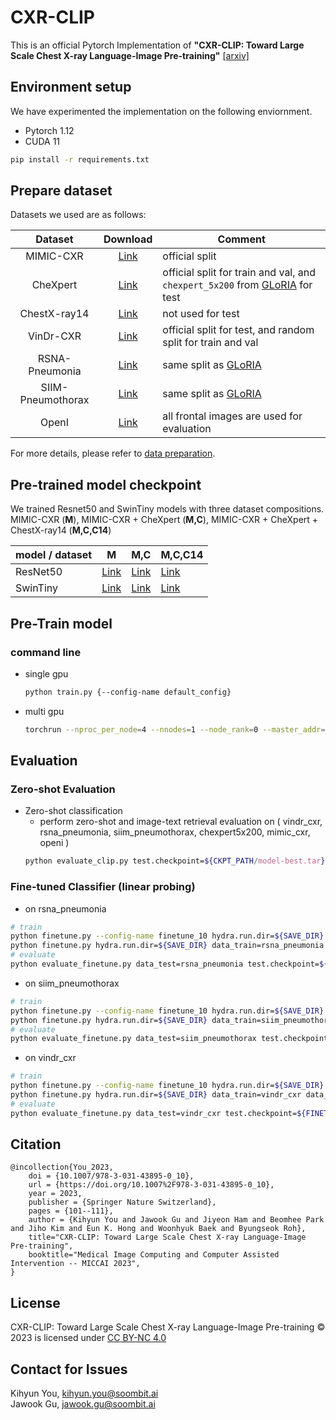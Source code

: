 # CXR-CLIP
This is an official Pytorch Implementation of **"CXR-CLIP: Toward Large Scale Chest X-ray Language-Image Pre-training"** [[arxiv]](https://arxiv.org/abs/2310.13292)

## Environment setup
We have experimented the implementation on the following enviornment.
- Pytorch 1.12
- CUDA 11
```bash
pip install -r requirements.txt
```

## Prepare dataset
Datasets we used are as follows:

|           Dataset |                                                                            Download |              Comment |
|:-----------------:|:-----------------------------------------------------------------------------------:|----------------------|
| MIMIC-CXR         | [Link](https://physionet.org/content/mimic-cxr-jpg/2.0.0/)                          | official split       |
| CheXpert          | [Link](https://stanfordmlgroup.github.io/competitions/chexpert/)                    | official split for train and val, and `chexpert_5x200` from [GLoRIA](https://stanfordmedicine.app.box.com/s/j5h7q99f3pfi7enc0dom73m4nsm6yzvh) for test |
| ChestX-ray14      | [Link](https://nihcc.app.box.com/v/ChestXray-NIHCC)                                 | not used for test    |
| VinDr-CXR         | [Link](https://physionet.org/content/vindr-cxr/1.0.0/)                              | official split for test, and random split for train and val |
| RSNA-Pneumonia    | [Link](https://www.kaggle.com/competitions/rsna-pneumonia-detection-challenge/data) | same split as [GLoRIA](https://github.com/marshuang80/gloria/blob/416466af1036294301a872e4da169fefc137a192/gloria/datasets/preprocess_datasets.py#L49-L50) |
| SIIM-Pneumothorax | [Link](https://www.kaggle.com/competitions/siim-acr-pneumothorax-segmentation/data) | same split as [GLoRIA](https://github.com/marshuang80/gloria/blob/416466af1036294301a872e4da169fefc137a192/gloria/datasets/preprocess_datasets.py#L90-L91) |
| OpenI | [Link](https://openi.nlm.nih.gov/faq#collection) | all frontal images are used for evaluation |

For more details, please refer to [data preparation](datasets/README.md).

## Pre-trained model checkpoint
We trained Resnet50 and SwinTiny models with three dataset compositions.  
MIMIC-CXR (**M**), MIMIC-CXR + CheXpert (**M,C**), MIMIC-CXR + CheXpert + ChestX-ray14 (**M,C,C14**)

| model / dataset |  M  | M,C | M,C,C14 | 
|---------------|--------------------|------------------------|-|
| ResNet50      |  [Link](https://twg.kakaocdn.net/brainrepo/models/cxr-clip/f982386ef38aa3ecd6ce1f8f928e8aa8/r50_m.tar)   |   [Link](https://twg.kakaocdn.net/brainrepo/models/cxr-clip/f7ebbe4ad815868905d0820dbbde3662/r50_mc.tar)  | [Link](https://twg.kakaocdn.net/brainrepo/models/cxr-clip/de4b5e4ae2047c1fb7960ddcd8d861cb/r50_mcc.tar) |
| SwinTiny      |  [Link](https://twg.kakaocdn.net/brainrepo/models/cxr-clip/a21ef120894e072ae77434daf6b98b72/swint_m.tar)   |   [Link](https://twg.kakaocdn.net/brainrepo/models/cxr-clip/97cbbdfb347d22ea44e95a70c7b0520a/swint_mc.tar)   | [Link](https://twg.kakaocdn.net/brainrepo/models/cxr-clip/a25ce760064591c899f67c97ed7790de/swint_mcc.tar) |

## Pre-Train model
### command line
* single gpu
    ```bash
    python train.py {--config-name default_config}
    ```
* multi gpu
    ```bash
    torchrun --nproc_per_node=4 --nnodes=1 --node_rank=0 --master_addr=127.0.0.1 --master_port=45678 train.py {--config-name default_config}
    ```

## Evaluation
### Zero-shot Evaluation
* Zero-shot classification
  * perform zero-shot and image-text retrieval evaluation
    on ( vindr_cxr, rsna_pneumonia, siim_pneumothorax, chexpert5x200, mimic_cxr, openi )
  ```bash
  python evaluate_clip.py test.checkpoint=${CKPT_PATH/model-best.tar}
  ```

### Fine-tuned Classifier (linear probing)
* on rsna_pneumonia
```bash
# train
python finetune.py --config-name finetune_10 hydra.run.dir=${SAVE_DIR} data_train=rsna_pneumonia data_valid=rsna_pneumonia model.load_backbone_weights=${CKPT_PATH/model-best.tar} # 10%
python finetune.py hydra.run.dir=${SAVE_DIR} data_train=rsna_pneumonia data_valid=rsna_pneumonia model.load_backbone_weights=${CKPT_PATH/model-best.tar} # 100%
# evaluate
python evaluate_finetune.py data_test=rsna_pneumonia test.checkpoint=${FINETUNED_CKPT_PATH/model-best.tar}
```
* on siim_pneumothorax
```bash
# train
python finetune.py --config-name finetune_10 hydra.run.dir=${SAVE_DIR} data_train=siim_pneumothorax data_valid=siim_pneumothorax model.load_backbone_weights=${CKPT_PATH/model-best.tar} # 10%
python finetune.py hydra.run.dir=${SAVE_DIR} data_train=siim_pneumothorax data_valid=siim_pneumothorax model.load_backbone_weights=${CKPT_PATH/model-best.tar} # 100%
# evaluate
python evaluate_finetune.py data_test=siim_pneumothorax test.checkpoint=${FINETUNED_CKPT_PATH/model-best.tar}
```
* on vindr_cxr
```bash
# train
python finetune.py --config-name finetune_10 hydra.run.dir=${SAVE_DIR} data_train=vindr_cxr data_valid=vindr_cxr model.load_backbone_weights=${CKPT_PATH/model-best.tar} # 10%
python finetune.py hydra.run.dir=${SAVE_DIR} data_train=vindr_cxr data_valid=vindr_cxr model.load_backbone_weights=${CKPT_PATH/model-best.tar} # 100%
# evaluate
python evaluate_finetune.py data_test=vindr_cxr test.checkpoint=${FINETUNED_CKPT_PATH/model-best.tar}
```
## Citation
```
@incollection{You_2023,
	doi = {10.1007/978-3-031-43895-0_10},
	url = {https://doi.org/10.1007%2F978-3-031-43895-0_10},
	year = 2023,
	publisher = {Springer Nature Switzerland},
	pages = {101--111},
	author = {Kihyun You and Jawook Gu and Jiyeon Ham and Beomhee Park and Jiho Kim and Eun K. Hong and Woonhyuk Baek and Byungseok Roh},
	title="CXR-CLIP: Toward Large Scale Chest X-ray Language-Image Pre-training",
	booktitle="Medical Image Computing and Computer Assisted Intervention -- MICCAI 2023",
}
```
## License
CXR-CLIP: Toward Large Scale Chest X-ray Language-Image Pre-training © 2023 is licensed under [CC BY-NC 4.0](https://creativecommons.org/licenses/by-nc/4.0/?ref=chooser-v1)

## Contact for Issues
Kihyun You, [kihyun.you@soombit.ai](kihyun.you@soombit.ai)  
Jawook Gu, [jawook.gu@soombit.ai](jawook.gu@soombit.ai)
